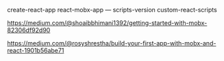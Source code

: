 create-react-app react-mobx-app — scripts-version custom-react-scripts


https://medium.com/@shoaibbhimani1392/getting-started-with-mobx-82306df92d90


https://medium.com/@rosyshrestha/build-your-first-app-with-mobx-and-react-1901b56abe71

